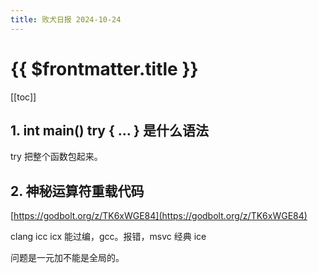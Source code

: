 ```yaml
---
title: 败犬日报 2024-10-24
---
```


# {{ $frontmatter.title }}

[[toc]]

## 1. int main() try { ... } 是什么语法

try 把整个函数包起来。

## 2. 神秘运算符重载代码

[https://godbolt.org/z/TK6xWGE84](https://godbolt.org/z/TK6xWGE84)

clang icc icx 能过编，gcc。报错，msvc 经典 ice

问题是一元加不能是全局的。
